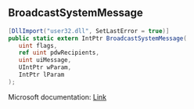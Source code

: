 ## BroadcastSystemMessage

```csharp
[DllImport("user32.dll", SetLastError = true)]
public static extern IntPtr BroadcastSystemMessage(
   uint flags,
   ref uint pdwRecipients,
   uint uiMessage,
   UIntPtr wParam,
   IntPtr lParam
);
```

Microsoft documentation: [Link](https://docs.microsoft.com/en-us/windows/win32/api/winuser/nf-winuser-broadcastsystemmessage)
